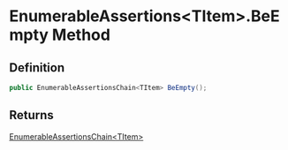 # EnumerableAssertions&lt;TItem&gt;.BeEmpty Method
## Definition

```c#
public EnumerableAssertionsChain<TItem> BeEmpty();
```

## Returns

[EnumerableAssertionsChain&lt;TItem&gt;](MrKWatkins.Assertions.Assertions.EnumerableAssertionsChain-1.md)
